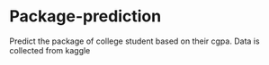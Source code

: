 # Package-prediction
Predict the package of college student based on their cgpa. Data is collected from kaggle
